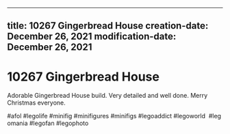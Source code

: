 ----
title: 10267 Gingerbread House
creation-date: December 26, 2021
modification-date: December 26, 2021
----

# 10267 Gingerbread House

Adorable Gingerbread House build. Very detailed and well done. Merry Christmas everyone. 

 
 
 
 

#afol #legolife #minifig #minifigures #minifigs #legoaddict #legoworld  #legomania #legofan #legophoto 

